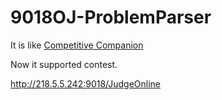 # 9018OJ-ProblemParser

It is like [Competitive Companion](https://github.com/jmerle/competitive-companion)

Now it supported contest.

<http://218.5.5.242:9018/JudgeOnline>
